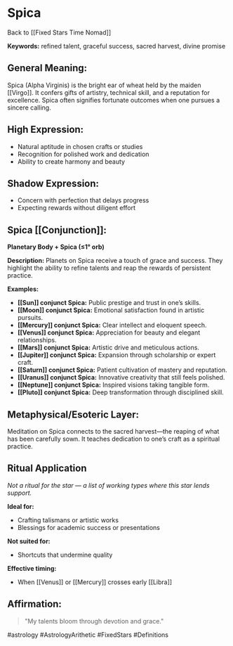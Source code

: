 # Spica

Back to [[Fixed Stars Time Nomad]]

**Keywords:** refined talent, graceful success, sacred harvest, divine promise

## General Meaning:
Spica (Alpha Virginis) is the bright ear of wheat held by the maiden [[Virgo]]. It confers gifts of artistry, technical skill, and a reputation for excellence. Spica often signifies fortunate outcomes when one pursues a sincere calling.

## High Expression:
- Natural aptitude in chosen crafts or studies
- Recognition for polished work and dedication
- Ability to create harmony and beauty

## Shadow Expression:
- Concern with perfection that delays progress
- Expecting rewards without diligent effort

## Spica [[Conjunction]]:

**Planetary Body + Spica (≤1° orb)**

**Description:**
Planets on Spica receive a touch of grace and success. They highlight the ability to refine talents and reap the rewards of persistent practice.

**Examples:**
- **[[Sun]] conjunct Spica:** Public prestige and trust in one’s skills.
- **[[Moon]] conjunct Spica:** Emotional satisfaction found in artistic pursuits.
- **[[Mercury]] conjunct Spica:** Clear intellect and eloquent speech.
- **[[Venus]] conjunct Spica:** Appreciation for beauty and elegant relationships.
- **[[Mars]] conjunct Spica:** Artistic drive and meticulous actions.
- **[[Jupiter]] conjunct Spica:** Expansion through scholarship or expert craft.
- **[[Saturn]] conjunct Spica:** Patient cultivation of mastery and reputation.
- **[[Uranus]] conjunct Spica:** Innovative creativity that still feels polished.
- **[[Neptune]] conjunct Spica:** Inspired visions taking tangible form.
- **[[Pluto]] conjunct Spica:** Deep transformation through disciplined skill.

## Metaphysical/Esoteric Layer:
Meditation on Spica connects to the sacred harvest—the reaping of what has been carefully sown. It teaches dedication to one’s craft as a spiritual practice.

## Ritual Application
*Not a ritual for the star — a list of working types where this star lends support.*

**Ideal for:**
- Crafting talismans or artistic works
- Blessings for academic success or presentations

**Not suited for:**
- Shortcuts that undermine quality

**Effective timing:**
- When [[Venus]] or [[Mercury]] crosses early [[Libra]]

## Affirmation:

> "My talents bloom through devotion and grace."

#astrology #AstrologyArithetic #FixedStars #Definitions
